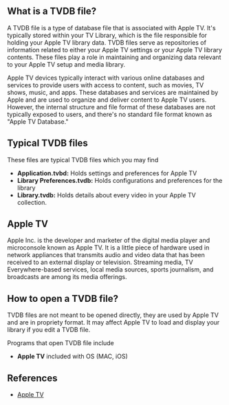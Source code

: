 ## What is a TVDB file?

A TVDB file is a type of database file that is associated with Apple TV. It's typically stored within your TV Library, which is the file responsible for holding your Apple TV library data. TVDB files serve as repositories of information related to either your Apple TV settings or your Apple TV library contents. These files play a role in maintaining and organizing data relevant to your Apple TV setup and media library.

Apple TV devices typically interact with various online databases and services to provide users with access to content, such as movies, TV shows, music, and apps. These databases and services are maintained by Apple and are used to organize and deliver content to Apple TV users. However, the internal structure and file format of these databases are not typically exposed to users, and there's no standard file format known as "Apple TV Database."

## Typical TVDB files

These files are typical TVDB files which you may find

- **Application.tvbd:** Holds settings and preferences for Apple TV
- **Library Preferences.tvdb:** Holds configurations and preferences for the library
- **Library.tvdb:** Holds details about every video in your Apple TV collection.

## Apple TV

Apple Inc. is the developer and marketer of the digital media player and microconsole known as Apple TV. It is a little piece of hardware used in network appliances that transmits audio and video data that has been received to an external display or television. Streaming media, TV Everywhere-based services, local media sources, sports journalism, and broadcasts are among its media offerings.

## How to open a TVDB file?

TVDB files are not meant to be opened directly, they are used by Apple TV and are in propriety format. It may affect Apple TV to load and display your library if you edit a TVDB file.

Programs that open TVDB file include

- **Apple TV** included with OS (MAC, iOS)

## References
* [Apple TV](https://en.wikipedia.org/wiki/Apple_TV)
